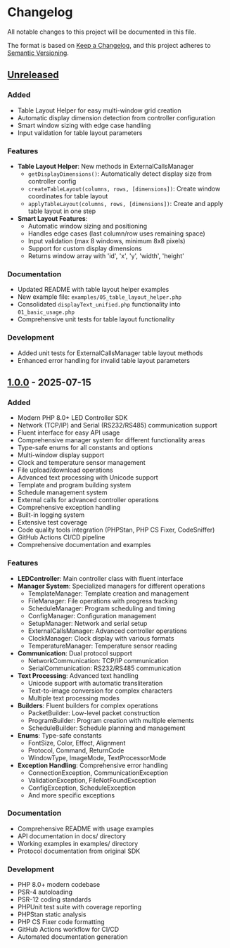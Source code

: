 # Changelog

All notable changes to this project will be documented in this file.

The format is based on [Keep a Changelog](https://keepachangelog.com/en/1.0.0/),
and this project adheres to [Semantic Versioning](https://semver.org/spec/v2.0.0.html).

## [Unreleased]

### Added
- Table Layout Helper for easy multi-window grid creation
- Automatic display dimension detection from controller configuration
- Smart window sizing with edge case handling
- Input validation for table layout parameters

### Features
- **Table Layout Helper**: New methods in ExternalCallsManager
  - `getDisplayDimensions()`: Automatically detect display size from controller config
  - `createTableLayout(columns, rows, [dimensions])`: Create window coordinates for table layout
  - `applyTableLayout(columns, rows, [dimensions])`: Create and apply table layout in one step
- **Smart Layout Features**:
  - Automatic window sizing and positioning
  - Handles edge cases (last column/row uses remaining space)
  - Input validation (max 8 windows, minimum 8x8 pixels)
  - Support for custom display dimensions
  - Returns window array with 'id', 'x', 'y', 'width', 'height'

### Documentation
- Updated README with table layout helper examples
- New example file: `examples/05_table_layout_helper.php`
- Consolidated `displayText_unified.php` functionality into `01_basic_usage.php`
- Comprehensive unit tests for table layout functionality

### Development
- Added unit tests for ExternalCallsManager table layout methods
- Enhanced error handling for invalid table layout parameters

## [1.0.0] - 2025-07-15

### Added
- Modern PHP 8.0+ LED Controller SDK
- Network (TCP/IP) and Serial (RS232/RS485) communication support
- Fluent interface for easy API usage
- Comprehensive manager system for different functionality areas
- Type-safe enums for all constants and options
- Multi-window display support
- Clock and temperature sensor management
- File upload/download operations
- Advanced text processing with Unicode support
- Template and program building system
- Schedule management system
- External calls for advanced controller operations
- Comprehensive exception handling
- Built-in logging system
- Extensive test coverage
- Code quality tools integration (PHPStan, PHP CS Fixer, CodeSniffer)
- GitHub Actions CI/CD pipeline
- Comprehensive documentation and examples

### Features
- **LEDController**: Main controller class with fluent interface
- **Manager System**: Specialized managers for different operations
  - TemplateManager: Template creation and management
  - FileManager: File operations with progress tracking
  - ScheduleManager: Program scheduling and timing
  - ConfigManager: Configuration management
  - SetupManager: Network and serial setup
  - ExternalCallsManager: Advanced controller operations
  - ClockManager: Clock display with various formats
  - TemperatureManager: Temperature sensor reading
- **Communication**: Dual protocol support
  - NetworkCommunication: TCP/IP communication
  - SerialCommunication: RS232/RS485 communication
- **Text Processing**: Advanced text handling
  - Unicode support with automatic transliteration
  - Text-to-image conversion for complex characters
  - Multiple text processing modes
- **Builders**: Fluent builders for complex operations
  - PacketBuilder: Low-level packet construction
  - ProgramBuilder: Program creation with multiple elements
  - ScheduleBuilder: Schedule planning and management
- **Enums**: Type-safe constants
  - FontSize, Color, Effect, Alignment
  - Protocol, Command, ReturnCode
  - WindowType, ImageMode, TextProcessorMode
- **Exception Handling**: Comprehensive error handling
  - ConnectionException, CommunicationException
  - ValidationException, FileNotFoundException
  - ConfigException, ScheduleException
  - And more specific exceptions

### Documentation
- Comprehensive README with usage examples
- API documentation in docs/ directory
- Working examples in examples/ directory
- Protocol documentation from original SDK

### Development
- PHP 8.0+ modern codebase
- PSR-4 autoloading
- PSR-12 coding standards
- PHPUnit test suite with coverage reporting
- PHPStan static analysis
- PHP CS Fixer code formatting
- GitHub Actions workflow for CI/CD
- Automated documentation generation

[Unreleased]: https://github.com/arturas88/led-controller-sdk/compare/v1.1.0...HEAD
[1.1.0]: https://github.com/arturas88/led-controller-sdk/compare/v1.0.0...v1.1.0
[1.0.0]: https://github.com/arturas88/led-controller-sdk/releases/tag/v1.0.0 